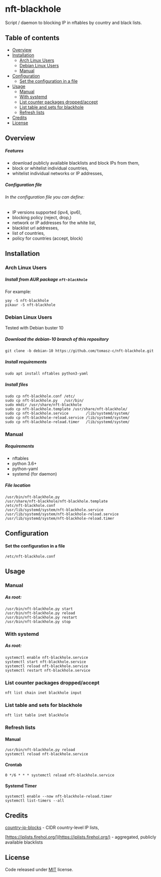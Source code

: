 # nft-blackhole
Script / daemon to blocking IP in nftables by country and black lists.

## Table of contents

- [Overview](#overview)
- [Installation](#installation)
  - [Arch Linux Users](#arch-linux-users)
  - [Debian Linux Users](#debian-linux-users)
  - [Manual](#manual)
- [Configuration](#configuration)
    - [Set the configuration in a file](#set-the-configuration-in-a-file)
- [Usage](#usage)
  - [Manual](#manual)
  - [With systemd](#with-systemd)
  - [List counter packages dropped/accept](#list-counter-packages-droppedaccept)
  - [List table and sets for blackhole](#list-table-and-sets-for-blackhole)
  - [Refresh lists](#refresh-lists)
- [Credits](#credits)
- [License](#license)

## Overview

##### Features
- download publicly available blacklists and block IPs from them,
- block or whitelist individual countries,
- whitelist individual networks or IP addresses,

##### Configuration file
###### In the configuration file you can define:
- IP versions supported (ipv4, ipv6),
- blocking policy (reject, drop,)
- network or IP addresses for the white list,
- blacklist url addresses,
- list of countries,
- policy for countries (accept, block)

## Installation
### Arch Linux Users
##### Install from AUR package `nft-blackhole`
For example:

    yay -S nft-blackhole
    pikaur -S nft-blackhole

### Debian Linux Users
Tested with Debian buster 10

##### Download the debian-10 branch of this repository

    git clone -b debian-10 https://github.com/tomasz-c/nft-blackhole.git

##### Install requirements

    sudo apt install nftables python3-yaml

##### Install files

    sudo cp nft-blackhole.conf /etc/
    sudo cp nft-blackhole.py   /usr/bin/
    sudo mkdir /usr/share/nft-blackhole
    sudo cp nft-blackhole.template /usr/share/nft-blackhole/
    sudo cp nft-blackhole.service        /lib/systemd/system/
    sudo cp nft-blackhole-reload.service /lib/systemd/system/
    sudo cp nft-blackhole-reload.timer   /lib/systemd/system/

### Manual
##### Requirements
- nftables
- python 3.6+
- python-yaml
- systemd (for daemon)

##### File location
    /usr/bin/nft-blackhole.py
    /usr/share/nft-blackhole/nft-blackhole.template
    /etc/nft-blackhole.conf
    /usr/lib/systemd/system/nft-blackhole.service
    /usr/lib/systemd/system/nft-blackhole-reload.service
    /usr/lib/systemd/system/nft-blackhole-reload.timer

## Configuration
#### Set the configuration in a file
`/etc/nft-blackhole.conf`

## Usage
### Manual
##### As root:
	/usr/bin/nft-blackhole.py start
	/usr/bin/nft-blackhole.py reload
	/usr/bin/nft-blackhole.py restart
	/usr/bin/nft-blackhole.py stop

### With systemd
##### As root:
    systemctl enable nft-blackhole.service
	systemctl start nft-blackhole.service
	systemctl reload nft-blackhole.service
	systemctl restart nft-blackhole.service

### List counter packages dropped/accept
    nft list chain inet blackhole input
### List table and sets for blackhole
    nft list table inet blackhole
### Refresh lists
#### Manual

    /usr/bin/nft-blackhole.py reload
    systemctl reload nft-blackhole.service

#### Crontab
    
    0 */6 * * * systemctl reload nft-blackhole.service

#### Systemd Timer

    systemctl enable --now nft-blackhole-reload.timer
    systemctl list-timers --all

## Credits
[country-ip-blocks](https://github.com/herrbischoff/country-ip-blocks) - CIDR country-level IP lists,

[https://iplists.firehol.org/](https://iplists.firehol.org/) - aggregated, publicly available blacklists

## License

Code released under [MIT](./LICENSE) license.
